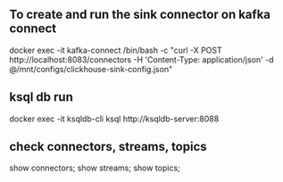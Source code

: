 ## To create and run the sink connector on kafka connect

docker exec -it kafka-connect /bin/bash -c "curl -X POST http://localhost:8083/connectors -H 'Content-Type: application/json' -d @/mnt/configs/clickhouse-sink-config.json"


## ksql db run
docker exec -it ksqldb-cli ksql http://ksqldb-server:8088

## check connectors, streams, topics
show connectors;
show streams;
show topics;
